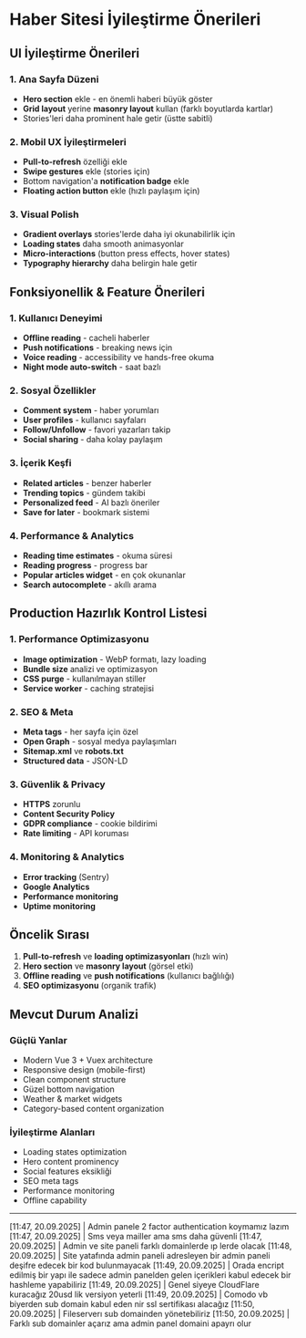 # Haber Sitesi İyileştirme Önerileri

## UI İyileştirme Önerileri

### 1. Ana Sayfa Düzeni
- **Hero section** ekle - en önemli haberi büyük göster
- **Grid layout** yerine **masonry layout** kullan (farklı boyutlarda kartlar)
- Stories'leri daha prominent hale getir (üstte sabitli)

### 2. Mobil UX İyileştirmeleri
- **Pull-to-refresh** özelliği ekle
- **Swipe gestures** ekle (stories için)
- Bottom navigation'a **notification badge** ekle
- **Floating action button** ekle (hızlı paylaşım için)

### 3. Visual Polish
- **Gradient overlays** stories'lerde daha iyi okunabilirlik için
- **Loading states** daha smooth animasyonlar
- **Micro-interactions** (button press effects, hover states)
- **Typography hierarchy** daha belirgin hale getir

## Fonksiyonellik & Feature Önerileri

### 1. Kullanıcı Deneyimi
- **Offline reading** - cacheli haberler
- **Push notifications** - breaking news için
- **Voice reading** - accessibility ve hands-free okuma
- **Night mode auto-switch** - saat bazlı

### 2. Sosyal Özellikler
- **Comment system** - haber yorumları
- **User profiles** - kullanıcı sayfaları
- **Follow/Unfollow** - favori yazarları takip
- **Social sharing** - daha kolay paylaşım

### 3. İçerik Keşfi
- **Related articles** - benzer haberler
- **Trending topics** - gündem takibi
- **Personalized feed** - AI bazlı öneriler
- **Save for later** - bookmark sistemi

### 4. Performance & Analytics
- **Reading time estimates** - okuma süresi
- **Reading progress** - progress bar
- **Popular articles widget** - en çok okunanlar
- **Search autocomplete** - akıllı arama

## Production Hazırlık Kontrol Listesi

### 1. Performance Optimizasyonu
- **Image optimization** - WebP formatı, lazy loading
- **Bundle size** analizi ve optimizasyon
- **CSS purge** - kullanılmayan stiller
- **Service worker** - caching stratejisi

### 2. SEO & Meta
- **Meta tags** - her sayfa için özel
- **Open Graph** - sosyal medya paylaşımları
- **Sitemap.xml** ve **robots.txt**
- **Structured data** - JSON-LD

### 3. Güvenlik & Privacy
- **HTTPS** zorunlu
- **Content Security Policy**
- **GDPR compliance** - cookie bildirimi
- **Rate limiting** - API koruması

### 4. Monitoring & Analytics
- **Error tracking** (Sentry)
- **Google Analytics** 
- **Performance monitoring**
- **Uptime monitoring**

## Öncelik Sırası

1. **Pull-to-refresh** ve **loading optimizasyonları** (hızlı win)
2. **Hero section** ve **masonry layout** (görsel etki)
3. **Offline reading** ve **push notifications** (kullanıcı bağlılığı)
4. **SEO optimizasyonu** (organik trafik)

## Mevcut Durum Analizi

### Güçlü Yanlar
- Modern Vue 3 + Vuex architecture
- Responsive design (mobile-first)
- Clean component structure
- Güzel bottom navigation
- Weather & market widgets
- Category-based content organization

### İyileştirme Alanları
- Loading states optimization
- Hero content prominency
- Social features eksikliği
- SEO meta tags
- Performance monitoring
- Offline capability

---

[11:47, 20.09.2025] | Admin panele 2 factor authentication koymamız lazım
[11:47, 20.09.2025] | Sms veya mailler ama sms daha güvenli
[11:47, 20.09.2025] | Admin ve site paneli farklı domainlerde ıp lerde olacak
[11:48, 20.09.2025] | Site yatafında admin paneli adresleyen bir admin paneli deşifre edecek bir kod bulunmayacak
[11:49, 20.09.2025] | Orada encript edilmiş bir yapı ile sadece admin panelden gelen içerikleri kabul edecek bir hashleme yapabiliriz
[11:49, 20.09.2025] | Genel siyeye CloudFlare kuracağız 20usd lik versiyon yeterli
[11:49, 20.09.2025] | Comodo vb biyerden sub domain kabul eden nir ssl sertifikası alacağız
[11:50, 20.09.2025] | Fileserverı sub domainden yönetebiliriz
[11:50, 20.09.2025] | Farklı sub domainler açarız ama admin panel domaini apayrı olur